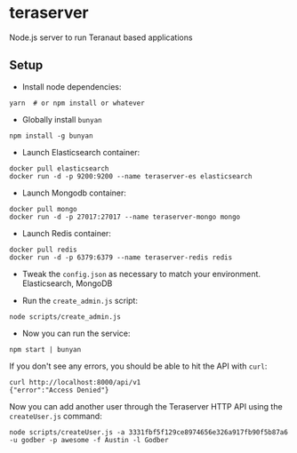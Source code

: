 # teraserver

Node.js server to run Teranaut based applications

## Setup

* Install node dependencies:

```
yarn  # or npm install or whatever
```

* Globally install `bunyan`

```
npm install -g bunyan
```

* Launch Elasticsearch container:

```
docker pull elasticsearch
docker run -d -p 9200:9200 --name teraserver-es elasticsearch
```

* Launch Mongodb container:

```
docker pull mongo
docker run -d -p 27017:27017 --name teraserver-mongo mongo
```

* Launch Redis container:

```
docker pull redis
docker run -d -p 6379:6379 --name teraserver-redis redis
```

* Tweak the `config.json` as necessary to match your environment.
  Elasticsearch, MongoDB

* Run the `create_admin.js` script:

```
node scripts/create_admin.js
```

* Now you can run the service:

```
npm start | bunyan
```

If you don't see any errors, you should be able to hit the API with `curl`:

```
curl http://localhost:8000/api/v1
{"error":"Access Denied"}
```

Now you can add another user through the Teraserver HTTP API using the
`createUser.js` command:

```
node scripts/createUser.js -a 3331fbf5f129ce8974656e326a917fb90f5b87a6 -u godber -p awesome -f Austin -l Godber
```
